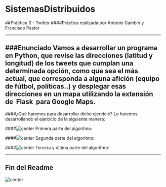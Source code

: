 # SistemasDistribuidos

##Práctica 3 - Twitter
####Práctica realizada por Antonio Gambín y Francisco Pastor
- - -
###Enunciado
Vamos a desarrollar un programa en Python, que revise las direcciones (latitud y longitud) de los tweets que   cumplan una determinada opción, como que sea el más actual, que corresponda a alguna afición (equipo de fútbol,   políticas..) y desplegar esas direcciones en un mapa utilizando la extensión de ​ Flask ​ para Google Maps. 
---
####¿Qué haremos para desarrollar dicho ejercicio?
Lo haremos desarrollando el ejercicio de la siguiente manera:

####![center](https://cdn2.iconfinder.com/data/icons/oxygen/48x48/actions/note2.png) Primera parte del algoritmo:


####![center](https://cdn2.iconfinder.com/data/icons/oxygen/48x48/actions/note2.png) Segunda parte del algoritmo:

####![center](https://cdn2.iconfinder.com/data/icons/oxygen/48x48/actions/note2.png) Tercera y última parte del algoritmo:

---
Fin del Readme
---
![center](https://d13yacurqjgara.cloudfront.net/users/76973/screenshots/615333/twitterfly.gif)

